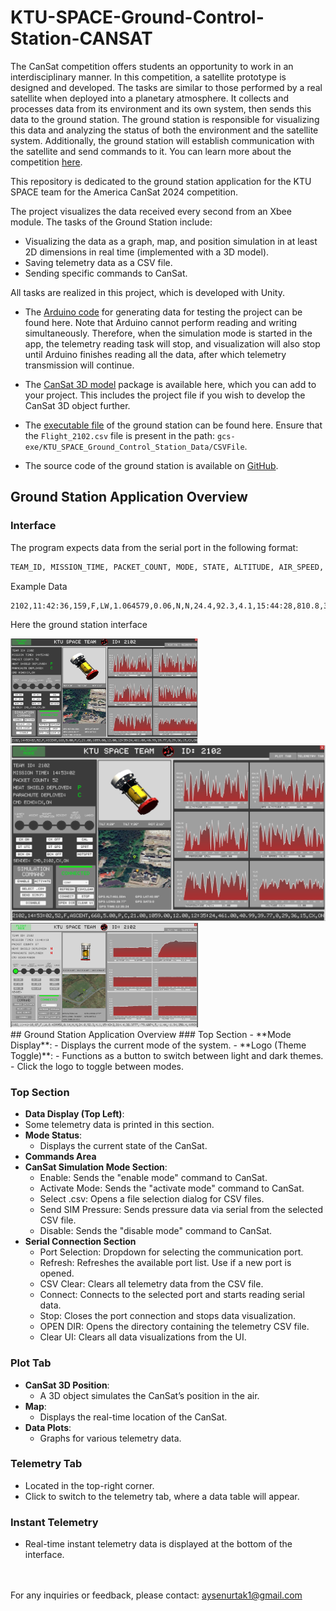# KTU-SPACE-Ground-Control-Station-CANSAT

The CanSat competition offers students an opportunity to work in an interdisciplinary manner. In this competition, a satellite prototype is designed and developed. The tasks are similar to those performed by a real satellite when deployed into a planetary atmosphere. It collects and processes data from its environment and its own system, then sends this data to the ground station. The ground station is responsible for visualizing this data and analyzing the status of both the environment and the satellite system. Additionally, the ground station will establish communication with the satellite and send commands to it. You can learn more about the competition [here](https://www.cansatcompetition.com/).

This repository is dedicated to the ground station application for the KTU SPACE team for the America CanSat 2024 competition.

The project visualizes the data received every second from an Xbee module. The tasks of the Ground Station include:

- Visualizing the data as a graph, map, and position simulation in at least 2D dimensions in real time (implemented with a 3D model).
- Saving telemetry data as a CSV file.
- Sending specific commands to CanSat.

All tasks are realized in this project, which is developed with Unity.

- The [Arduino code](https://github.com/rai-shi/KTU-SPACE-Ground-Control-Station-CANSAT/tree/main/cansat-arduino/) for generating data for testing the project can be found here. Note that Arduino cannot perform reading and writing simultaneously. Therefore, when the simulation mode is started in the app, the telemetry reading task will stop, and visualization will also stop until Arduino finishes reading all the data, after which telemetry transmission will continue.

- The [CanSat 3D model](https://github.com/rai-shi/KTU-SPACE-Ground-Control-Station-CANSAT/tree/main/model-sattelite-3d/) package is available here, which you can add to your project. This includes the project file if you wish to develop the CanSat 3D object further.

- The [executable file](https://github.com/rai-shi/KTU-SPACE-Ground-Control-Station-CANSAT/tree/main/gcs-exe) of the ground station can be found here. Ensure that the `Flight_2102.csv` file is present in the path: `gcs-exe/KTU_SPACE_Ground_Control_Station_Data/CSVFile`.

- The source code of the ground station is available on [GitHub](https://github.com/rai-shi/KTU_SPACE-Ground-Control-Station).

## Ground Station Application Overview

### Interface

The program expects data from the serial port in the following format:
```bash
TEAM_ID, MISSION_TIME, PACKET_COUNT, MODE, STATE, ALTITUDE, AIR_SPEED, HS_DEPLOYED, PC_DEPLOYED, TEMPERATURE, VOLTAGE, PRESSURE, GPS_TIME, GPS_ALTITUDE, GPS_LATITUDE, GPS_LONGITUDE, GPS_SATS, TILT_X, TILT_Y, ROT_Z, CMD_ECHO [,,OPTIONAL_DATA]
```
Example Data
```bash
2102,11:42:36,159,F,LW,1.064579,0.06,N,N,24.4,92.3,4.1,15:44:28,810.8,38.3777,-79.6075,6,1.50,15.69,80.7,BCNOFF
```


Here the ground station interface

<div>
  <img src="https://github.com/rai-shi/KTU-SPACE-Ground-Control-Station-CANSAT/blob/main/ui.png?raw=true" alt="dark theme-1" width="300" style="display: inline-block; margin-right: 10px;">
  <img src="https://github.com/rai-shi/KTU-SPACE-Ground-Control-Station-CANSAT/blob/main/ui.png?raw=true" alt="dark theme-2" style="display: inline-block; margin-right: 10px;">
  <img src="https://github.com/rai-shi/KTU-SPACE-Ground-Control-Station-CANSAT/blob/main/ui3.png?raw=true" alt="light theme" width="300" style="display: inline-block;">
</div>
## Ground Station Application Overview
### Top Section
- **Mode Display**: 
  - Displays the current mode of the system.
- **Logo (Theme Toggle)**: 
  - Functions as a button to switch between light and dark themes.
  - Click the logo to toggle between modes.

### Top Section
- **Data Display (Top Left)**:
- Some telemetry data is printed in this section.
- **Mode Status**:
  - Displays the current state of the CanSat.
- **Commands Area**
- **CanSat Simulation Mode Section**:
  - Enable: Sends the "enable mode" command to CanSat.
  - Activate Mode: Sends the "activate mode" command to CanSat.
  - Select .csv: Opens a file selection dialog for CSV files.
  - Send SIM Pressure: Sends pressure data via serial from the selected CSV file.
  - Disable: Sends the "disable mode" command to CanSat.
- **Serial Connection Section**
  - Port Selection: Dropdown for selecting the communication port.
  - Refresh: Refreshes the available port list. Use if a new port is opened.
  - CSV Clear: Clears all telemetry data from the CSV file.
  - Connect: Connects to the selected port and starts reading serial data.
  - Stop: Closes the port connection and stops data visualization.
  - OPEN DIR: Opens the directory containing the telemetry CSV file.
  - Clear UI: Clears all data visualizations from the UI.

### Plot Tab
- **CanSat 3D Position**: 
  - A 3D object simulates the CanSat’s position in the air.
- **Map**: 
  - Displays the real-time location of the CanSat.
- **Data Plots**: 
  - Graphs for various telemetry data.
### Telemetry Tab
  - Located in the top-right corner.
  - Click to switch to the telemetry tab, where a data table will appear.
### Instant Telemetry
  - Real-time instant telemetry data is displayed at the bottom of the interface.

<br /><br />
For any inquiries or feedback, please contact: aysenurtak1@gmail.com

